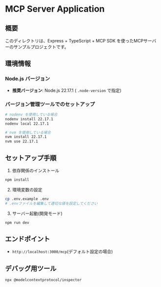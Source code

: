 # MCP Server Application

## 概要
このディレクトリは、Express + TypeScript + MCP SDK を使ったMCPサーバーのサンプルプロジェクトです。

## 環境情報

### Node.js バージョン
- **推奨バージョン**: Node.js 22.17.1 ( `.node-version` で指定)

### バージョン管理ツールでのセットアップ
```bash
# nodenv を使用している場合
nodenv install 22.17.1
nodenv local 22.17.1

# nvm を使用している場合
nvm install 22.17.1
nvm use 22.17.1
```

## セットアップ手順

1. 依存関係のインストール
```bash
npm install
```

2. 環境変数の設定
```bash
cp .env.example .env
# .envファイルを編集して適切な値を設定してください
```

3. サーバー起動(開発モード)
```bash
npm run dev
```

## エンドポイント

- `http://localhost:3000/mcp`(デフォルト設定の場合)

## デバッグ用ツール

```bash
npx @modelcontextprotocol/inspector
```